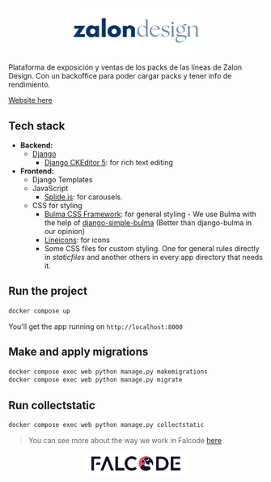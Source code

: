 <div style="display: flex; justify-content: center; align-items: center;">
  <img src="./staticfiles/img/zalon_design_logo.png" alt="zalon design logo" width="250"/>
</div>

Plataforma de exposición y ventas de los packs de las líneas de Zalon Design.
Con un backoffice para poder cargar packs y tener info de rendimiento.

[Website here](https://design.zalon.app/)

## Tech stack

- **Backend:**
  - [Django](https://www.djangoproject.com/)
    - [Django CKEditor 5](https://pypi.org/project/django-ckeditor-5/): for rich
      text editing
- **Frontend:**
  - Django Templates
  - JavaScript
    - [Splide.js](https://splidejs.com/): for carousels.
  - CSS for styling
    - [Bulma CSS Framework](https://bulma.io/): for general styling - We use
      Bulma with the help of
      [django-simple-bulma](https://github.com/lemonsaurus/django-simple-bulma)
      (Better than django-bulma in our opinion)
    - [Lineicons](https://lineicons.com/): for icons
    - Some CSS files for custom styling. One for general rules directly in
      _staticfiles_ and another others in every app directory that needs it.

## Run the project

```bash
docker compose up
```

You'll get the app running on `http://localhost:8000`

## Make and apply migrations

```bash
docker compose exec web python manage.py makemigrations
docker compose exec web python manage.py migrate
```

## Run collectstatic

```bash
docker compose exec web python manage.py collectstatic
```

> You can see more about the way we work in Falcode
> [here](http://docs.falcode.dev/django/)

<div style="display: flex; justify-content: center; align-items: center;">
  <img src="./staticfiles/img/falcode_logo.svg" alt="falcode logo" width="200"/>
</div>
